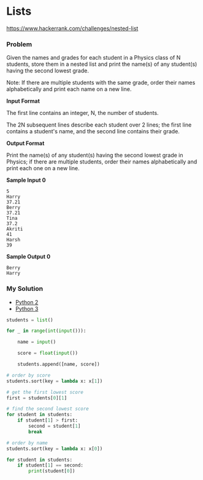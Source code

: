 # Lists

https://www.hackerrank.com/challenges/nested-list

### Problem

Given the names and grades for each student in a Physics class of N students, store them in a nested list and print the name(s) of any student(s) having the second lowest grade.

Note: If there are multiple students with the same grade, order their names alphabetically and print each name on a new line.

**Input Format**

The first line contains an integer, N, the number of students. 

The 2N subsequent lines describe each student over 2 lines; the first line contains a student's name, and the second line contains their grade.

**Output Format**

Print the name(s) of any student(s) having the second lowest grade in Physics; if there are multiple students, order their names alphabetically and print each one on a new line.

**Sample Input 0**
```
5
Harry
37.21
Berry
37.21
Tina
37.2
Akriti
41
Harsh
39
```

**Sample Output 0**
```
Berry
Harry
```

### My Solution

- [Python 2](python2.py)
- [Python 3](python3.py)
```python
students = list()

for _ in range(int(input())):

    name = input()

    score = float(input())

    students.append([name, score])

# order by score
students.sort(key = lambda x: x[1])

# get the first lowest score
first = students[0][1]

# find the second lowest score
for student in students:
    if student[1] > first:
        second = student[1]
        break

# order by name
students.sort(key = lambda x: x[0])

for student in students:
    if student[1] == second:
        print(student[0])
````